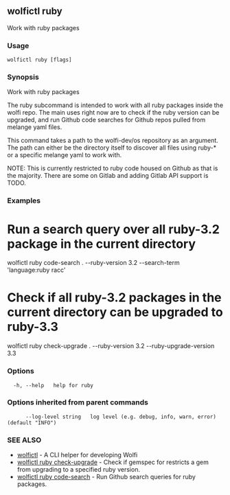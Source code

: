 ## wolfictl ruby

Work with ruby packages

### Usage

```
wolfictl ruby [flags]
```

### Synopsis

Work with ruby packages

The ruby subcommand is intended to work with all ruby packages inside the wolfi
repo. The main uses right now are to check if the ruby version can be upgraded,
and run Github code searches for Github repos pulled from melange yaml files.

This command takes a path to the wolfi-dev/os repository as an argument. The
path can either be the directory itself to discover all files using ruby-* or
a specific melange yaml to work with.

NOTE: This is currently restricted to ruby code housed on Github as that is the
      majority. There are some on Gitlab and adding Gitlab API support is TODO.


### Examples


# Run a search query over all ruby-3.2 package in the current directory
wolfictl ruby code-search . --ruby-version 3.2 --search-term 'language:ruby racc'

# Check if all ruby-3.2 packages in the current directory can be upgraded to ruby-3.3
wolfictl ruby check-upgrade . --ruby-version 3.2 --ruby-upgrade-version 3.3


### Options

```
  -h, --help   help for ruby
```

### Options inherited from parent commands

```
      --log-level string   log level (e.g. debug, info, warn, error) (default "INFO")
```

### SEE ALSO

* [wolfictl](wolfictl.md)	 - A CLI helper for developing Wolfi
* [wolfictl ruby check-upgrade](wolfictl_ruby_check-upgrade.md)	 - Check if gemspec for restricts a gem from upgrading to a specified ruby version.
* [wolfictl ruby code-search](wolfictl_ruby_code-search.md)	 - Run Github search queries for ruby packages.

